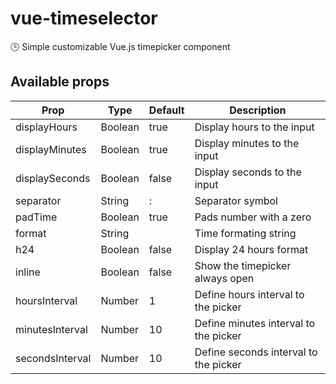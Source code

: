 # vue-timeselector
🕒 Simple customizable Vue.js timepicker component

## Available props

| Prop                          | Type             | Default     | Description                              |
|-------------------------------|------------------|-------------|------------------------------------------|
| displayHours                  | Boolean          | true        | Display hours to the input               |
| displayMinutes                | Boolean          | true        | Display minutes to the input             |
| displaySeconds                | Boolean          | false       | Display seconds to the input             |
| separator                     | String           | :           | Separator symbol                         |
| padTime                       | Boolean          | true        | Pads number with a zero                  |
| format                        | String           |             | Time formating string                    |
| h24                           | Boolean          | false       | Display 24 hours format                  |
| inline                        | Boolean          | false       | Show the timepicker always open          |
| hoursInterval                 | Number           | 1           | Define hours interval to the picker      |
| minutesInterval               | Number           | 10          | Define minutes interval to the picker    |
| secondsInterval               | Number           | 10          | Define seconds interval to the picker    |
